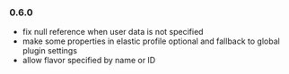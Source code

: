 ### 0.6.0

 - fix null reference when user data is not specified
 - make some properties in elastic profile optional and fallback to global plugin settings
 - allow flavor specified by name or ID
